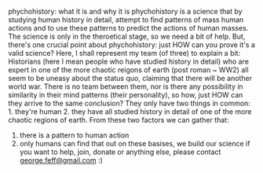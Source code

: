 phychohistory: what it is and why it is
phychohistory is a science that by studying human history in detail, attempt to find patterns of mass human actions and to use these patterns to predict the actions of human masses. The science is only 
in the theroetical stage, so we need a bit of help. But, there's one crucial point about phychohistory: just HOW can you prove it's a valid science? Here, I shall represent my team (of three) to explain
a bit: 
Historians (here I mean people who have studied history in detail) who are expert in one of the more chaotic reigons of earth (post roman ~ WW2) all seem to be uneasy about the status quo, claiming that
there will be another world war. There is no team between them, nor is there any possibility in similarity in their mind patterns (their personality), so how, just HOW can they arrive to the same 
conclusion? They only have two things in common: 1. they're human 2. they have all studied history in detail of one of the more chaotic regions of earth. From these two factors we can gather that:
1. there is a pattern to human action
2. only humans can find that out
on these basises, we build our science
if you want to help, join, donate or anything else, please contact george.feff@gmail.com
:)
